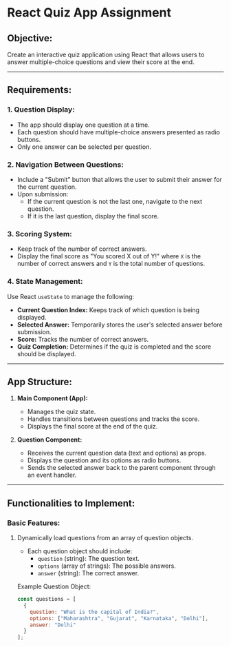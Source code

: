 
# React Quiz App Assignment

## Objective:
Create an interactive quiz application using React that allows users to answer multiple-choice questions and view their score at the end.

---

## Requirements:
### 1. Question Display:
- The app should display one question at a time.
- Each question should have multiple-choice answers presented as radio buttons.
- Only one answer can be selected per question.

### 2. Navigation Between Questions:
- Include a "Submit" button that allows the user to submit their answer for the current question.
- Upon submission:
  - If the current question is not the last one, navigate to the next question.
  - If it is the last question, display the final score.

### 3. Scoring System:
- Keep track of the number of correct answers.
- Display the final score as "You scored X out of Y!" where `X` is the number of correct answers and `Y` is the total number of questions.

### 4. State Management:
Use React `useState` to manage the following:
- **Current Question Index:** Keeps track of which question is being displayed.
- **Selected Answer:** Temporarily stores the user's selected answer before submission.
- **Score:** Tracks the number of correct answers.
- **Quiz Completion:** Determines if the quiz is completed and the score should be displayed.

---

## App Structure:
1. **Main Component (App):**
   - Manages the quiz state.
   - Handles transitions between questions and tracks the score.
   - Displays the final score at the end of the quiz.

2. **Question Component:**
   - Receives the current question data (text and options) as props.
   - Displays the question and its options as radio buttons.
   - Sends the selected answer back to the parent component through an event handler.

---

## Functionalities to Implement:
### Basic Features:
1. Dynamically load questions from an array of question objects.
   - Each question object should include:
     - `question` (string): The question text.
     - `options` (array of strings): The possible answers.
     - `answer` (string): The correct answer.

   Example Question Object:
   ```javascript
   const questions = [
     {
       question: "What is the capital of India?",
       options: ["Maharashtra", "Gujarat", "Karnataka", "Delhi"],
       answer: "Delhi"
     }
   ];
